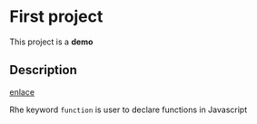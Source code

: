 # First project
This project is a **demo**

## Description

[enlace](http://www.onlineaskdjfkasdjf)


Rhe keyword `function` is user to declare functions in Javascript  